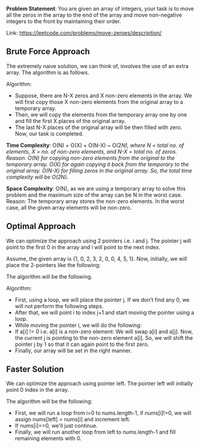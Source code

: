 **Problem Statement**: You are given an array of integers, your task is to move all the zeros in the array to the end of the array and move non-negative integers to the front by maintaining their order.

Link: https://leetcode.com/problems/move-zeroes/description/

## Brute Force Approach
The extremely naive solution, we can think of, involves the use of an extra array. The algorithm is as follows.

Algorithm:
- Suppose, there are N-X zeros and X non-zero elements in the array. We will first copy those X non-zero elements from the original array to a temporary array. 
- Then, we will copy the elements from the temporary array one by one and fill the first X places of the original array. 
- The last N-X places of the original array will be then filled with zero. Now, our task is completed.

**Time Complexity**: O(N) + O(X) + O(N-X) ~ O(2*N), where N = total no. of elements,
X = no. of non-zero elements, and N-X = total no. of zeros.
Reason: O(N) for copying non-zero elements from the original to the temporary array. O(X) for again copying it back from the temporary to the original array. O(N-X) for filling zeros in the original array. So, the total time complexity will be O(2*N).

**Space Complexity**: O(N), as we are using a temporary array to solve this problem and the maximum size of the array can be N in the worst case.
Reason: The temporary array stores the non-zero elements. In the worst case, all the given array elements will be non-zero.

## Optimal Approach
We can optimize the approach using 2 pointers i.e. i and j. The pointer j will point to the first 0 in the array and i will point to the next index.

Assume, the given array is {1, 0, 2, 3, 2, 0, 0, 4, 5, 1}. Now, initially, we will place the 2-pointers like the following:

The algorithm will be the following.

Algorithm:
- First, using a loop, we will place the pointer j. If we don’t find any 0, we will not perform the following steps.
- After that, we will point i to index j+1 and start moving the pointer using a loop.
- While moving the pointer i, we will do the following:
- If a[i] != 0 i.e. a[i] is a non-zero element: We will swap a[i] and a[j]. Now, the current j is pointing to the non-zero element a[i]. So, we will shift the pointer j by 1 so that it can again point to the first zero.
- Finally, our array will be set in the right manner.

## Faster Solution
We can optimize the approach using pointer left. The pointer left will initially point 0 index in the array.

The algorithm will be the following:

- First, we will run a loop from i=0 to nums.length-1, if nums[i]!=0, we will assign nums[left] = nums[i] and increment left.
- If nums[i]==0, we'll just continue.
- Finally, we will run another loop from left to nums.length-1 and fill remaining elements with 0.
